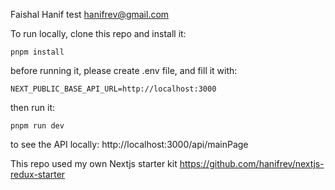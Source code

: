 Faishal Hanif test
hanifrev@gmail.com

To run locally, clone this repo and install it:

```
pnpm install
```

before running it, please create .env file, and fill it with:

```
NEXT_PUBLIC_BASE_API_URL=http://localhost:3000
```

then run it:

```
pnpm run dev
```

to see the API locally: http://localhost:3000/api/mainPage

This repo used my own Nextjs starter kit https://github.com/hanifrev/nextjs-redux-starter
